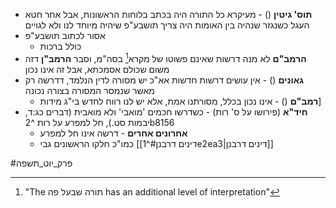 * **תוס' גיטין** () - מעיקרא כל התורה היה בכתב בלוחות הראשונות, אבל אחר חטא העגל כשנגזר שנהיה בין האומות היה צריך תושבע"פ שיהיה מיוחד לנו ולא לגויים
* אסור לכתוב תושבע"פ
	* כולל ברכות
* **הרמב"ם** לא מנה דרשות שאינם פשוטו של מקרא[^1] בסה"מ, וסבר **הרמב"ן** דזה משום שכולם אסמכתא, אבל זה אינו נכון
* **גאונים** () - אין עושים דרשות חדשות אא"כ יש מסורה לדין הנלמד, דדרשה רק מאשר שנמסר המסורה בצורה נכונה
	* **רמב"ם** () - אינו נכון בכלל, מסורתנו אמת, אלא יש לנו רווח לחדש בי"ג מידות\]
* **חיד"א** (פירושו על ס' רות) - כשדרשו חכמים 'מואבי' ולא מואבית (דברים כג:ד,	יבמות סט.), חל למפרע על רות ^2b8156
	* **אחרונים אחרים** - דרשה אינו חל למפרע
	* כמו"כ חלקו הראשונים גבי [[דינים דרבנן#^1e2ea3|דינים דרבנן]]

#פרק_יוט_תשפה

[^1]: "The תורה שבעל פה has an additional level of interpretation"